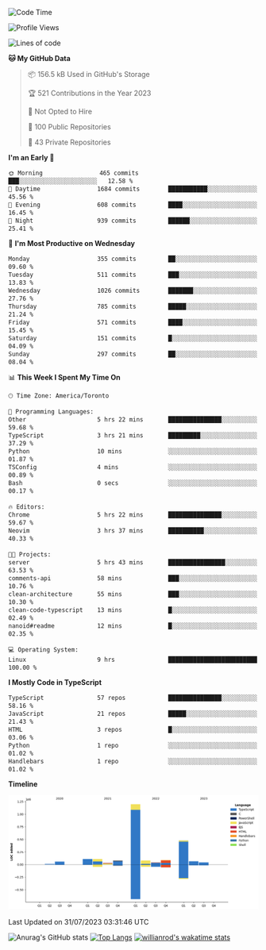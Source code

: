 <!--START_SECTION:waka-->
![Code Time](http://img.shields.io/badge/Code%20Time-437%20hrs%2033%20mins-blue)

![Profile Views](http://img.shields.io/badge/Profile%20Views-0-blue)

![Lines of code](https://img.shields.io/badge/From%20Hello%20World%20I%27ve%20Written-2.4%20million%20lines%20of%20code-blue)

**🐱 My GitHub Data** 

> 📦 156.5 kB Used in GitHub's Storage 
 > 
> 🏆 521 Contributions in the Year 2023
 > 
> 🚫 Not Opted to Hire
 > 
> 📜 100 Public Repositories 
 > 
> 🔑 43 Private Repositories 
 > 
**I'm an Early 🐤** 

```text
🌞 Morning                465 commits         ███░░░░░░░░░░░░░░░░░░░░░░   12.58 % 
🌆 Daytime                1684 commits        ███████████░░░░░░░░░░░░░░   45.56 % 
🌃 Evening                608 commits         ████░░░░░░░░░░░░░░░░░░░░░   16.45 % 
🌙 Night                  939 commits         ██████░░░░░░░░░░░░░░░░░░░   25.41 % 
```
📅 **I'm Most Productive on Wednesday** 

```text
Monday                   355 commits         ██░░░░░░░░░░░░░░░░░░░░░░░   09.60 % 
Tuesday                  511 commits         ███░░░░░░░░░░░░░░░░░░░░░░   13.83 % 
Wednesday                1026 commits        ███████░░░░░░░░░░░░░░░░░░   27.76 % 
Thursday                 785 commits         █████░░░░░░░░░░░░░░░░░░░░   21.24 % 
Friday                   571 commits         ████░░░░░░░░░░░░░░░░░░░░░   15.45 % 
Saturday                 151 commits         █░░░░░░░░░░░░░░░░░░░░░░░░   04.09 % 
Sunday                   297 commits         ██░░░░░░░░░░░░░░░░░░░░░░░   08.04 % 
```


📊 **This Week I Spent My Time On** 

```text
🕑︎ Time Zone: America/Toronto

💬 Programming Languages: 
Other                    5 hrs 22 mins       ███████████████░░░░░░░░░░   59.68 % 
TypeScript               3 hrs 21 mins       █████████░░░░░░░░░░░░░░░░   37.29 % 
Python                   10 mins             ░░░░░░░░░░░░░░░░░░░░░░░░░   01.87 % 
TSConfig                 4 mins              ░░░░░░░░░░░░░░░░░░░░░░░░░   00.89 % 
Bash                     0 secs              ░░░░░░░░░░░░░░░░░░░░░░░░░   00.17 % 

🔥 Editors: 
Chrome                   5 hrs 22 mins       ███████████████░░░░░░░░░░   59.67 % 
Neovim                   3 hrs 37 mins       ██████████░░░░░░░░░░░░░░░   40.33 % 

🐱‍💻 Projects: 
server                   5 hrs 43 mins       ████████████████░░░░░░░░░   63.53 % 
comments-api             58 mins             ███░░░░░░░░░░░░░░░░░░░░░░   10.76 % 
clean-architecture       55 mins             ███░░░░░░░░░░░░░░░░░░░░░░   10.30 % 
clean-code-typescript    13 mins             █░░░░░░░░░░░░░░░░░░░░░░░░   02.49 % 
nanoid#readme            12 mins             █░░░░░░░░░░░░░░░░░░░░░░░░   02.35 % 

💻 Operating System: 
Linux                    9 hrs               █████████████████████████   100.00 % 
```

**I Mostly Code in TypeScript** 

```text
TypeScript               57 repos            ███████████████░░░░░░░░░░   58.16 % 
JavaScript               21 repos            █████░░░░░░░░░░░░░░░░░░░░   21.43 % 
HTML                     3 repos             █░░░░░░░░░░░░░░░░░░░░░░░░   03.06 % 
Python                   1 repo              ░░░░░░░░░░░░░░░░░░░░░░░░░   01.02 % 
Handlebars               1 repo              ░░░░░░░░░░░░░░░░░░░░░░░░░   01.02 % 
```



**Timeline**

![Lines of Code chart](https://raw.githubusercontent.com/wise-introvert/wise-introvert/master/assets/bar_graph.png)


 Last Updated on 31/07/2023 03:31:46 UTC
<!--END_SECTION:waka-->

![Anurag's GitHub stats](https://github-readme-stats.vercel.app/api?username=wise-introvert&count_private=true&show_icons=true)
[![Top Langs](https://github-readme-stats.vercel.app/api/top-langs/?username=wise-introvert&langs_count=10)](https://github.com/anuraghazra/github-readme-stats)
[![willianrod's wakatime stats](https://github-readme-stats.vercel.app/api/wakatime?username=wiseintrovert)](https://github.com/anuraghazra/github-readme-stats)
